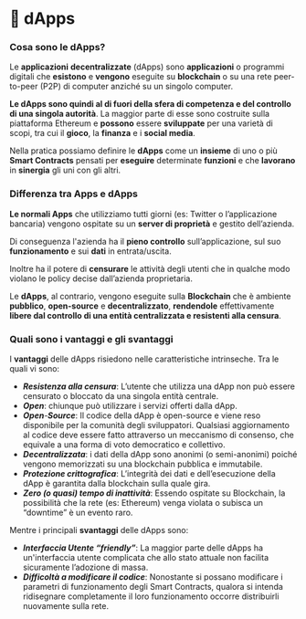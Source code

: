 # 📱 dApps

### Cosa sono le dApps?

Le **applicazioni** **decentralizzate** (dApps) sono **applicazioni** o programmi digitali che **esistono** e **vengono** eseguite su **blockchain** o su una rete peer-to-peer (P2P) di computer anziché su un singolo computer.

**Le dApps sono quindi al di fuori della sfera di competenza e del controllo di una singola autorità**. La maggior parte di esse sono costruite sulla piattaforma Ethereum e **possono** essere **sviluppate** per una varietà di scopi, tra cui il **gioco**, la **finanza** e i **social media**.

Nella pratica possiamo definire le **dApps** come un **insieme** di uno o più **Smart Contracts** pensati per **eseguire** determinate **funzioni** e che **lavorano** in **sinergia** gli uni con gli altri.

### Differenza tra Apps e dApps <a href="#differenza-tra-apps-e-dapps" id="differenza-tra-apps-e-dapps"></a>

**Le normali Apps** che utilizziamo tutti giorni (es: Twitter o l’applicazione bancaria) vengono ospitate su un **server di proprietà** e gestito dell’azienda.&#x20;

Di conseguenza l'azienda ha il **pieno controllo** sull’applicazione, sul suo **funzionamento** e sui **dati** in entrata/uscita.&#x20;

Inoltre ha il potere di **censurare** le attività degli utenti che in qualche modo violano le policy decise dall’azienda proprietaria.

Le **dApps**, al contrario, vengono eseguite sulla **Blockchain** che è ambiente **pubblico**, **open-source** e **decentralizzato**, **rendendole** effettivamente **libere dal controllo di una entità centralizzata e resistenti alla censura**.

### Quali sono i vantaggi e gli svantaggi <a href="#quali-sono-i-vantaggi-e-gli-svantaggi" id="quali-sono-i-vantaggi-e-gli-svantaggi"></a>

I **vantaggi** delle dApps risiedono nelle caratteristiche intrinseche. Tra le quali vi sono:

* _**Resistenza alla censura**_: L’utente che utilizza una dApp non può essere censurato o bloccato da una singola entità centrale.
* _**Open**_: chiunque può utilizzare i servizi offerti dalla dApp.
* _**Open**-**Source**_: Il codice della dApp è open-source e viene reso disponibile per la comunità degli sviluppatori. Qualsiasi aggiornamento al codice deve essere fatto attraverso un meccanismo di consenso, che equivale a una forma di voto democratico e collettivo.
* _**Decentralizzata**_: i dati della dApp sono anonimi (o semi-anonimi) poiché vengono memorizzati su una blockchain pubblica e immutabile.
* _**Protezione crittografica**_: L’integrità dei dati e dell’esecuzione della dApp è garantita dalla blockchain sulla quale gira.
* _**Zero (o quasi) tempo di inattività**_: Essendo ospitate su Blockchain, la possibilità che la rete (es: Ethereum) venga violata o subisca un “downtime” è un evento raro.

Mentre i principali **svantaggi** delle dApps sono:

* _**Interfaccia Utente “friendly”**_: La maggior parte delle dApps ha un'interfaccia utente complicata che allo stato attuale non facilita sicuramente l’adozione di massa.
* _**Difficoltà a modificare il codice**_: Nonostante si possano modificare i parametri di funzionamento degli Smart Contracts, qualora si intenda ridisegnare completamente il loro funzionamento occorre distribuirli nuovamente sulla rete.
